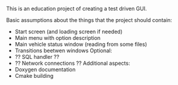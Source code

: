 This is an education project of creating a test driven GUI.

Basic assumptions about the things that the project should contain:
- Start screen (and loading screen if needed)
- Main menu with option description
- Main vehicle status window (reading from some files)
- Transitions beetwen windows
Optional:
- ?? SQL handler ??
- ?? Network connections ??
Additional aspects:
- Doxygen documentation
- Cmake building
